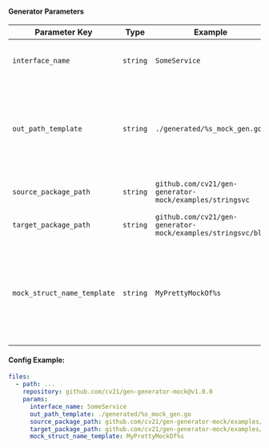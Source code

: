 

#### Generator Parameters
| Parameter Key | Type | Example | Description |
| --- | --- | --- | --- |
|`interface_name`|`string`|`SomeService`|This is name of interface to mock.|
|`out_path_template`|`string`|`./generated/%s_mock_gen.go`|It is output path template. It applies %s literal which holds interface name in snack_case.|
|`source_package_path`|`string`|`github.com/cv21/gen-generator-mock/examples/stringsvc`|It is package of source file.|
|`target_package_path`|`string`|`github.com/cv21/gen-generator-mock/examples/stringsvc/bla`|It is target package path.|
|`mock_struct_name_template`|`string`|`MyPrettyMockOf%s`|It is a template for custom struct naming. It applies %s literal which holds interface name.|

#### Config Example:

```yaml
files:
  - path: ...
    repository: github.com/cv21/gen-generator-mock@v1.0.0
    params:
      interface_name: SomeService
      out_path_template: ./generated/%s_mock_gen.go
      source_package_path: github.com/cv21/gen-generator-mock/examples/stringsvc
      target_package_path: github.com/cv21/gen-generator-mock/examples/stringsvc/bla
      mock_struct_name_template: MyPrettyMockOf%s
```

